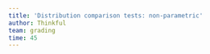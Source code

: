 ```yaml
---
title: 'Distribution comparison tests: non-parametric'
author: Thinkful
team: grading
time: 45
---
```


<jupyter notebook-name="5.5.3 Comparing Groups NonParametrically" course-code="DSBC" />